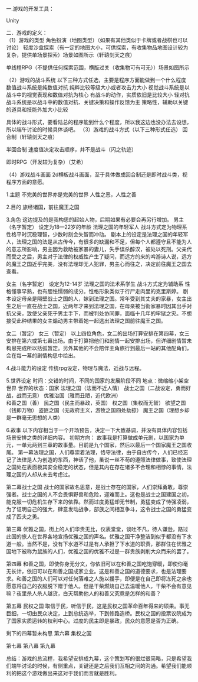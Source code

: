 
一.游戏的开发工具：

Unity



二．游戏的定义：	
（1）游戏的类型
角色扮演（地图类型）（如果有其他类似于卡牌或者战棋也可以讨论）
轻度沙盒探索（有一定的地图大小，可供探索，有收集物品地图设计较为复杂，提供单场景探索）场景如图所示（轩辕剑天之痕）





单线程RPG（不提供任何探索范围，横版过关（收集物可有可无））场景如图所示



（2）游戏的战斗系统
以下三种方式任选，主要是程序方面能做到一个什么程度
数值战斗系统是纯数值对抗
纯粹比较等级大小或者攻击力大小
视觉战斗系统是以战斗中的视觉表现和数值对抗为核心
有战斗的动作，实质依旧是比较大小
轻对抗战斗系统是以战斗中的数值对抗、关键决策和操作反馈为主
策略性，辅助以关键的道具和技能外加大小比较

具体的战斗形式，要看陆总的程序能到什么个程度，所以我这边也没办法去设想，所以端午讨论的时候具体谈吧。
（3）游戏的战斗方式（以下三种形式任选）
回合制（轩辕剑天之痕）


半回合制
速度值决定攻击顺序，并不是战斗（闪之轨迹）


即时RPG（开发较为复杂）（艾希）




（4）游戏战斗画面
2d横板战斗画面，至于具体做成回合制还是即时战斗类，视程序方面的意愿。


1.主题
不完美的世界亦是完美的世界
人性之恶，人性之善


2.目的
旅经诸国，前往魔王之国

3.角色
这边提及的是我构思的起始人物，后期如果有必要会再另行增加。
男主（名字暂定）
设定为18—22岁的年龄
法理之国的年轻军人
战斗方式定为物理系
性格平时沉稳理智，少数时刻会失智而冲动。
剧本上的设定是法理之国的年轻军人，法理之国的法是从古传今，有很多的缺漏和不足，但每个人都遵守且不能为人的意志所影响，男主因为救助被家暴的妻儿，失手误杀醉汉，被处以死刑。父亲代而受之之后，男主对于法律的权威性产生了疑问，而远方的来的吟游诗人说，远方的魔王之国近乎完美，没有法理却无人犯罪，男主心而往之，决定前往魔王之国去查看。

女主（名字暂定）
设定为12-14岁
法理之国的法术系学生
战斗方式定为辅助系
性格懂事早熟，也有胆怯懦弱的成分。性格形象类似于行尸走肉里的克里斯婷。
剧本设定母亲是隔壁战士之国的人，嫁到法理之国。常年受到其丈夫的家暴，女主出生之后一直在战士之国，近两年才来到法理之国，在母亲被当街家暴时因其出手对抗父亲，致使父亲死于男主手下，而被判处协同罪，面临十几年的牢狱之灾。不想接受此种结果的女主煽动男主带着她一起逃出法理之国前往魔王之国。

女二（暂定）
女三（暂定）
以上四位角色，女二的出场打算安排在第四幕，女三安排在第六或第七幕出场。由于打算把他们和剧情一起安排出场，但详细剧情暂未构思完成所以括弧暂定。另外其他的不会陪伴主角旅行到最后一站的其他配角们，会在每一幕的剧情构思中给出。

4.战斗能力的设定
传统rpg设定，物理与魔法，近战与远程。



5.世界设定
时间：交错的时间，不同的国家的发展阶段不同
地点：微缩缩小架空世界
世界的状态：国家
法理之国（法而不近人情）
战士之国（二战设定，勇而好战，战而无意）
优雅治国（雅而丑陋，近代欧洲）                         
和善之国（善）
民之国（民主而暴政，英国）
权之国（集权而无智）
欲望之国（钱即万物）
盗匪之国（无政府主义，游牧之国四处劫掠）
魔王之国（理想乡却是一群毫无思想的人类）

6.故事
以下内容相当于一个开场预告，决定一下大致基调，并没有具体内容包括场景安排之类的详细内容。
初期方向：
故事我是打算做成单元剧，以国家为单元，一单元两到三章的故事量。目前是九个国家，然后以最后一个国家魔王之国收尾。
第一幕法理之国，人们尊崇着法理，恪守法律，由于自古传今，人们已经忘记了法律是人为创造的东西，神话了他，虽说一丝不苟的遵照法律做事，致使法理之国处在表面极其安全稳定的状态，但是其内在存在诸多不合理和相悖的事情，法理之国的人却从未去考虑过。




第二幕战士之国
战士的国家故名思意，是战士存在的国家，人们崇拜勇敢，尊崇强者。战士之国的人不会畏惧野兽和危险，迎难而上。这也是战士之国建国之初，能克服一切危机生存下来的依靠。然而过度勇猛却无节制，勇猛变成了恃强凌弱，为了证明自己的强大，肆意发动战争，部族之间相互争斗，这令战士之国的勇猛变成了匹夫之勇。

第三幕
优雅之国，街上的人们华贵无比，仪表堂堂，谈吐不凡，待人谦逊，路过此国的旅人在世界各地宣扬优雅之国的声名。优雅之国干净整洁到似乎都没有下水道一般。当然不是，没有下水道不过是有人承担了下水道的职责，那群住在优雅之国地下被称为鼠族的人们，优雅之国的优雅不过是一群贵族剥削大众而来的罢了。

第四幕
和善之国，即使你身无分文，你依旧可以在和善之国吃饱穿暖，即使你毫无长计，依旧可以在和善之国成家立业。这是和善之国的道德要求，也是法理要求。和善之国的人们可以对任何落难之人施以援手，即便是在自己即将冻死之余也愿意将自己的衣服脱下赠于他人。但是干柴燃烧自己去温暖他人，干柴不会有意见嘛？夜里杀人杀人越货，白天帮助他人的和善又究竟是怎样的和善？

第五幕
民权之国
取信于民，听信于民，这是民权之国革命百年得来的硕果。事无巨细，一切由民众决定，上到总统选举，下到修路造桥。民权之国的投票议院成为了国家实质运转的权利中心。过度的民主即是暴政，民众的意愿是否为正确。

剩下的四幕暂未构思
第六幕
集权之国

第七幕
第八幕
第九幕


总结：游戏的总流程，我希望安排成九幕，这个策划写的很烂很简略，只是希望我们端午讨论的时候，有侧重点，关键还是之后我们互相之间的沟通。希望我们能顺利的把这个游戏做出来这对于我们而言就是胜利。
